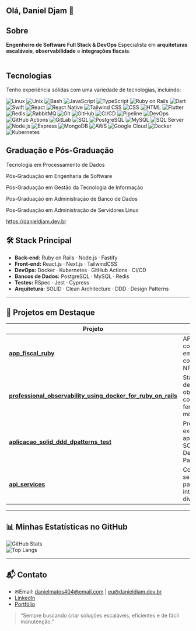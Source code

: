 ## Olá, Daniel Djam 👋

## Sobre

<p> 
 
**Engenheiro de Software Full Stack & DevOps** 
Especialista em **arquiteturas escaláveis**, **observabilidade** e **integrações fiscais**.  
‭
</p>

## Tecnologias

Tenho experiência sólidas com uma variedade de tecnologias, incluindo:

![Linux](https://img.shields.io/badge/Linux-000000?style=for-the-badge&logo=linux&logoColor=white) ![Unix](https://img.shields.io/badge/Unix-000000?style=for-the-badge&logo=unix&logoColor=white) ![Bash](https://img.shields.io/badge/Bash-4EAA25?style=for-the-badge&logo=gnu-bash&logoColor=white) ![JavaScript](https://img.shields.io/badge/JavaScript-F7DF1E?style=for-the-badge&logo=javascript&logoColor=black) ![TypeScript](https://img.shields.io/badge/TypeScript-007ACC?style=for-the-badge&logo=typescript&logoColor=white) ![Ruby on Rails](https://img.shields.io/badge/Ruby_on_Rails-CC0000?style=for-the-badge&logo=rubyonrails&logoColor=white) ![Dart](https://img.shields.io/badge/Dart-0175C2?style=for-the-badge&logo=dart&logoColor=white) ![Swift](https://img.shields.io/badge/Swift-FA7343?style=for-the-badge&logo=swift&logoColor=white) ![React](https://img.shields.io/badge/React-61DAFB?style=for-the-badge&logo=react&logoColor=black) ![React Native](https://img.shields.io/badge/React_Native-61DAFB?style=for-the-badge&logo=react&logoColor=black) ![Tailwind CSS](https://img.shields.io/badge/Tailwind_CSS-38B2AC?style=for-the-badge&logo=tailwind-css&logoColor=white) ![CSS](https://img.shields.io/badge/CSS-1572B6?style=for-the-badge&logo=css3&logoColor=white) ![HTML](https://img.shields.io/badge/HTML-E34F26?style=for-the-badge&logo=html5&logoColor=white) ![Flutter](https://img.shields.io/badge/Flutter-02569B?style=for-the-badge&logo=flutter&logoColor=white) ![Redis](https://img.shields.io/badge/Redis-DC382D?style=for-the-badge&logo=redis&logoColor=white) ![RabbitMQ](https://img.shields.io/badge/RabbitMQ-FF6600?style=for-the-badge&logo=rabbitmq&logoColor=white) ![Git](https://img.shields.io/badge/Git-F05032?style=for-the-badge&logo=git&logoColor=white) ![GitHub](https://img.shields.io/badge/GitHub-181717?style=for-the-badge&logo=github&logoColor=white) ![CI/CD](https://img.shields.io/badge/CI%2FCD-4285F4?style=for-the-badge&logo=google-cloud&logoColor=white) ![Pipeline](https://img.shields.io/badge/Pipeline-4285F4?style=for-the-badge&logo=google-cloud&logoColor=white) ![DevOps](https://img.shields.io/badge/DevOps-4285F4?style=for-the-badge&logo=google-cloud&logoColor=white)![GitHub Actions](https://img.shields.io/badge/GitHub_Actions-2088FF?style=for-the-badge&logo=github-actions&logoColor=white) ![GitLab](https://img.shields.io/badge/GitLab-FC6D26?style=for-the-badge&logo=gitlab&logoColor=white) ![SQL](https://img.shields.io/badge/SQL-4479A1?style=for-the-badge&logo=sql&logoColor=white) ![PostgreSQL](https://img.shields.io/badge/PostgreSQL-336791?style=for-the-badge&logo=postgresql&logoColor=white) ![MySQL](https://img.shields.io/badge/MySQL-4479A1?style=for-the-badge&logo=mysql&logoColor=white) ![SQL Server](https://img.shields.io/badge/SQL_Server-CC2927?style=for-the-badge&logo=microsoft-sql-server&logoColor=white) ![Node.js](https://img.shields.io/badge/Node.js-339933?style=for-the-badge&logo=node-dot-js&logoColor=white) ![Express](https://img.shields.io/badge/Express-000000?style=for-the-badge&logo=express&logoColor=white) ![MongoDB](https://img.shields.io/badge/MongoDB-47A248?style=for-the-badge&logo=mongodb&logoColor=white) ![AWS](https://img.shields.io/badge/AWS-232F3E?style=for-the-badge&logo=amazon-aws&logoColor=white) ![Google Cloud](https://img.shields.io/badge/Google_Cloud-4285F4?style=for-the-badge&logo=google-cloud&logoColor=white) ![Docker](https://img.shields.io/badge/Docker-2496ED?style=for-the-badge&logo=docker&logoColor=white) ![Kubernetes](https://img.shields.io/badge/Kubernetes-326CE5?style=for-the-badge&logo=kubernetes&logoColor=white) 

## Graduação e Pós-Graduação
<p> Tecnologia em Processamento de Dados </p>
<p> Pós-Graduação em Engenharia de Software </p> 
<p> Pós-Graduação em Gestão da Tecnologia de Informação </p>  
<p> Pos-Graduação em Administração de Banco de Dados</p>
<p> Pos-Graduação em Administração de Servidores Linux </p>

https://danieldjam.dev.br 

## 🛠️ **Stack Principal**

- **Back-end:** Ruby on Rails · Node.js · Fastify  
- **Front-end:** React.js · Next.js · TailwindCSS  
- **DevOps:** Docker · Kubernetes · GitHub Actions · CI/CD  
- **Bancos de Dados:** PostgreSQL · MySQL · Redis  
- **Testes:** RSpec · Jest · Cypress  
- **Arquitetura:** SOLID · Clean Architecture · DDD · Design Patterns  

---

## 📌 **Projetos em Destaque**

| Projeto | Descrição | Tecnologias |
|----------|-----------|-------------|
| [**app_fiscal_ruby**](https://github.com/daniel8486/app_fiscal_ruby) | API fiscal completa para emissão e controle de NF-e. | Ruby on Rails · APIs fiscais |
| [**professional_observability_using_docker_for_ruby_on_rails**](https://github.com/daniel8486/professional_observability_using_docker_for_ruby_on_rails) | Stack completa de observabilidade com Docker e ferramentas de monitoramento. | Docker · Rails · Redis |
| [**aplicacao_solid_ddd_dpatterns_test**](https://github.com/daniel8486/aplicacao_solid_ddd_dpatterns_test) | Projeto de exemplo aplicando SOLID, DDD e Design Patterns. | Node.js · Prisma · Fastify |
| [**api_services**](https://github.com/daniel8486/api_services) | Coleção de serviços de API para integrações diversas. | Node.js · REST/GraphQL |

---

## 📊 **Minhas Estatísticas no GitHub**

![GitHub Stats](https://github-readme-stats.vercel.app/api?username=daniel8486&show_icons=true&theme=radical)  
![Top Langs](https://github-readme-stats.vercel.app/api/top-langs/?username=daniel8486&layout=compact&theme=radical)

---

## 📬 **Contato**

- ✉Email: [danielmatos404@email.com](mailto:danielmatos404@gmail.com) | [eu@danieldjam.dev.br](mailto:eu@danieldjam.dev.br)  
- [LinkedIn]([https://linkedin.com/in/seulinkedin](https://www.linkedin.com/in/daniel-matos-b85a2799/))  
- [Portfólio](https://danieldjam.dev.br)

> “Sempre buscando criar soluções escaláveis, eficientes e de fácil manutenção.”

<!--
**daniel8486/daniel8486** is a ✨ _special_ ✨ repository because its `README.md` (this file) appears on your GitHub profile.

Here are some ideas to get you started:

- 🔭 I’m currently working on ...
- 🌱 I’m currently learning ...
- 👯 I’m looking to collaborate on ...
- 🤔 I’m looking for help with ...
- 💬 Ask me about ...
- 📫 How to reach me: ...
- 😄 Pronouns: ...
- ⚡ Fun fact: ...
-->






